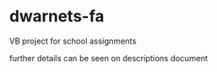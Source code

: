 # dwarnets-fa
VB project for school assignments

further details can be seen on descriptions document
